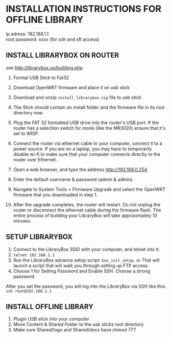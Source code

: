 # INSTALLATION INSTRUCTIONS FOR OFFLINE LIBRARY

ip adress: 192.168.1.1  
root password: xxxx (for ssh and sft access)

## INSTALL LIBRARYBOX ON ROUTER ##

see <http://librarybox.us/building.php>

1. Format USB Stick to Fat32

2. Download OpenWRT firmware and place it on usb stick

3. Download and unzip `install_librarybox.zip` file to usb stick

4. The Stick should contain an install folder and the firmware file in its root directory now.

5. Plug the FAT 32 formatted USB drive into the router's USB port. If the router has a selection switch for mode (like the MR3020) ensure that it's set to WISP.

6. Connect the router via ethernet cable to your computer, connect it to a power source. If you are on a laptop, you may have to temporarily disable wi-fi to make sure that your computer connects directly to the router over Ethernet.

7. Open a web browser, and type the address http://192.168.0.254.

8. Enter the default username & password (admin & admin).

9. Navigate to System Tools > Firmware Upgrade and select the OpenWRT firmware that you downloaded in step 1.

10. After the upgrade completes, the router will restart. Do not unplug the router or disconnect the ethernet cable during the firmware flash. The entire process of building your LibraryBox will take approximately 10 minutes.

## SETUP LIBRARYBOX

1. Connect to the LibraryBox SSID with your computer, and telnet into it:
2. `telnet 192.168.1.1`
3. Run the LibraryBox advance setup script: `box_init_setup.sh` That will launch a script that will walk you through setting up FTP access.
4. Choose 1 for Setting Password and Enable SSH. Choose a strong password. 

After you set the password, you will log into the LibraryBox via SSH like this: `ssh root@192.168.1.1`

## INSTALL OFFLINE LIBRARY

1. Plugin USB stick into your computer
2. Move Content & Shared Folder to the usb sticks root directory
3. Make sure Shared/logo and Shared/docs have chmod 777.